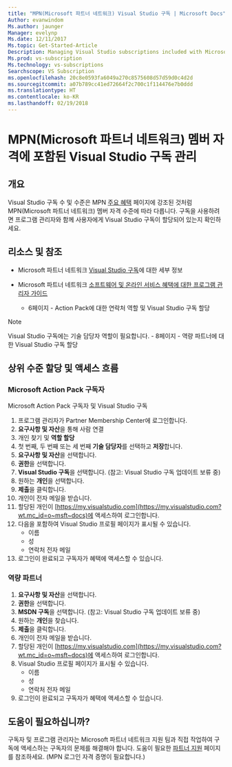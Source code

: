 ```yaml
---
title: "MPN(Microsoft 파트너 네트워크) Visual Studio 구독 | Microsoft Docs"
Author: evanwindom
Ms.author: jaunger
Manager: evelynp
Ms.date: 12/11/2017
Ms.topic: Get-Started-Article
Description: Managing Visual Studio subscriptions included with Microsoft Partner Network (MPN) Memberships
Ms.prod: vs-subscription
Ms.technology: vs-subscriptions
Searchscope: VS Subscription
ms.openlocfilehash: 20c8e0593fa6049a270c8575608d57d59d0c4d2d
ms.sourcegitcommit: a07b789cc41ed72664f2c700c1f114476e7b0ddd
ms.translationtype: HT
ms.contentlocale: ko-KR
ms.lasthandoff: 02/19/2018
---
```

# <a name="managing-visual-studio-subscriptions-included-with-microsoft-partner-network-mpn-memberships"></a>MPN(Microsoft 파트너 네트워크) 멤버 자격에 포함된 Visual Studio 구독 관리

## <a name="overview"></a>개요

Visual Studio 구독 수 및 수준은 MPN [주요 혜택](https://partner.microsoft.com/membership/core-benefits) 페이지에 강조된 것처럼 MPN(Microsoft 파트너 네트워크) 멤버 자격 수준에 따라 다릅니다.  구독을 사용하려면 프로그램 관리자와 함께 사용자에게 Visual Studio 구독이 할당되어 있는지 확인하세요.  

## <a name="resources--references"></a>리소스 및 참조

- Microsoft 파트너 네트워크 [Visual Studio 구독](https://partner.microsoft.com/membership/msdn-subscriptions)에 대한 세부 정보

- Microsoft 파트너 네트워크 [소프트웨어 및 온라인 서비스 혜택에 대한 프로그램 관리자 가이드]((https://assets.microsoft.com/Program-Administrator-Guide-to-Software-and-Online-Services-Benefits_1.pdf) )
    - 6페이지 - Action Pack에 대한 연락처 역할 및 Visual Studio 구독 할당

> [!NOTE]
> Visual Studio 구독에는 기술 담당자 역할이 필요합니다.
    - 8페이지 - 역량 파트너에 대한 Visual Studio 구독 할당


## <a name="high-level-assignment--access-flow"></a>상위 수준 할당 및 액세스 흐름

### <a name="microsoft-action-pack-subscribers"></a>Microsoft Action Pack 구독자
Microsoft Action Pack 구독자 및 Visual Studio 구독

1. 프로그램 관리자가 Partner Membership Center에 로그인합니다.
2. **요구사항 및 자산**을 통해 사람 연결
3. 개인 찾기 및 **역할 할당**
4. 첫 번째, 두 번째 또는 세 번째 **기술 담당자**를 선택하고 **저장**합니다.
5. **요구사항 및 자산**을 선택합니다.
6. **권한**을 선택합니다.
7. **Visual Studio 구독**을 선택합니다. (참고: Visual Studio 구독 업데이트 보류 중)
8. 원하는 **개인**을 선택합니다.
9. **제출**을 클릭합니다.
10. 개인이 전자 메일을 받습니다.
11. 할당된 개인이 [https://my.visualstudio.com](https://my.visualstudio.com?wt.mc_id=o~msft~docs)에 액세스하여 로그인합니다.
12. 다음을 포함하여 Visual Studio 프로필 페이지가 표시될 수 있습니다.
    - 이름
    - 성
    - 연락처 전자 메일
13. 로그인이 완료되고 구독자가 혜택에 액세스할 수 있습니다.


### <a name="competency-partners"></a>역량 파트너
1. **요구사항 및 자산**을 선택합니다.
2. **권한**을 선택합니다.
3. **MSDN 구독**을 선택합니다. (참고: Visual Studio 구독 업데이트 보류 중)
4. 원하는 **개인**을 찾습니다.
5. **제출**을 클릭합니다.
6. 개인이 전자 메일을 받습니다.
7. 할당된 개인이 [https://my.visualstudio.com](https://my.visualstudio.com?wt.mc_id=o~msft~docs)에 액세스하여 로그인합니다.
8. Visual Studio 프로필 페이지가 표시될 수 있습니다. 
    - 이름
    - 성
    - 연락처 전자 메일
9. 로그인이 완료되고 구독자가 혜택에 액세스할 수 있습니다.


## <a name="need-help"></a>도움이 필요하십니까?
구독자 및 프로그램 관리자는 Microsoft 파트너 네트워크 지원 팀과 직접 작업하여 구독에 액세스하는 구독자의 문제를 해결해야 합니다. 도움이 필요한 [파트너 지원](https://partner.microsoft.com/support) 페이지를 참조하세요. (MPN 로그인 자격 증명이 필요합니다.)
